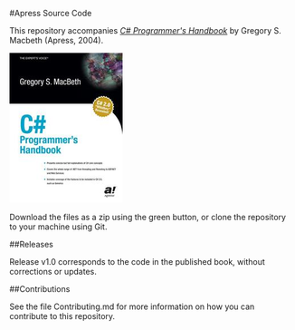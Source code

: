 #Apress Source Code

This repository accompanies [*C# Programmer's Handbook*](http://www.apress.com/9781590592700) by Gregory S. Macbeth (Apress, 2004).

![Cover image](9781590592700.jpg)

Download the files as a zip using the green button, or clone the repository to your machine using Git.

##Releases

Release v1.0 corresponds to the code in the published book, without corrections or updates.

##Contributions

See the file Contributing.md for more information on how you can contribute to this repository.
